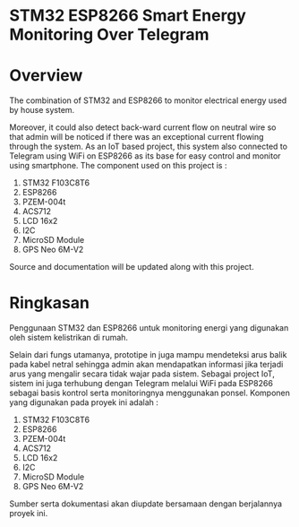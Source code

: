 # STM32 ESP8266 Smart Energy Monitoring Over Telegram

Overview
===

The combination of STM32 and ESP8266 to monitor electrical energy used by house system.

Moreover, it could also detect back-ward current flow on neutral wire so that admin will be noticed if there was an exceptional current flowing through the system. As an IoT based project, this system also connected to Telegram using WiFi on ESP8266 as its base for easy control and monitor using smartphone. The component used on this project is :
1. STM32 F103C8T6
2. ESP8266
3. PZEM-004t
4. ACS712
5. LCD 16x2
6. I2C
7. MicroSD Module
8. GPS Neo 6M-V2

Source and documentation will be updated along with this project.

Ringkasan
===

Penggunaan STM32 dan ESP8266 untuk monitoring energi yang digunakan oleh sistem kelistrikan di rumah.

Selain dari fungs utamanya, prototipe in juga mampu mendeteksi arus balik pada kabel netral sehingga admin akan mendapatkan informasi jika terjadi arus yang mengalir secara tidak wajar pada sistem. Sebagai project IoT, sistem ini juga terhubung dengan Telegram melalui WiFi pada ESP8266 sebagai basis kontrol serta monitoringnya menggunakan ponsel. Komponen yang digunakan pada proyek ini adalah :
1. STM32 F103C8T6
2. ESP8266
3. PZEM-004t
4. ACS712
5. LCD 16x2
6. I2C
7. MicroSD Module
8. GPS Neo 6M-V2

Sumber serta dokumentasi akan diupdate bersamaan dengan berjalannya proyek ini.
